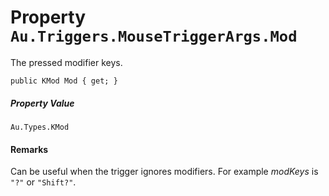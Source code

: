# Property `Au.Triggers.MouseTriggerArgs.Mod`

The pressed modifier keys.

```
public KMod Mod { get; }
```

##### Property Value

`Au.Types.KMod`

#### Remarks

Can be useful when the trigger ignores modifiers. For example *modKeys* is `"?"` or `"Shift?"`.